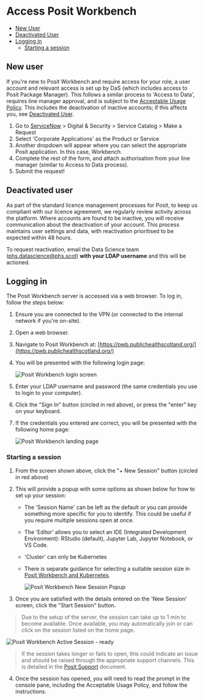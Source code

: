 # Access Posit Workbench

* [New User](#new-user)
* [Deactivated User](#deactivated-user)
* [Logging in](#logging-in)
  * [Starting a session](#starting-a-session)

## New user

If you're new to Posit Workbench and require access for your role, a user account and relevant access is set up by DaS (which includes access to Posit Package Manager). This follows a similar process to 'Access to Data', requires line manager approval, and is subject to the [Acceptable Usage Policy](Acceptable%20Usage%20Policy%20for%20Posit%20Workbench.md). This includes the deactivation of inactive accounts; if this affects you, see [Deactivated User](#deactivated-user).

1. Go to [ServiceNow](https://nhsnss.service-now.com/phs/) > Digital & Security > Service Catalog > Make a Request
2. Select 'Corporate Applications' as the Product or Service
3. Another dropdown will appear where you can select the appropriate Posit application. In this case, Workbench.
4. Complete the rest of the form, and attach authorisation from your line manager (similar to Access to Data process).
5. Submit the request!

## Deactivated user

As part of the standard licence management processes for Posit, to keep us compliant with our licence agreement, we regularly review activity across the platform. Where accounts are found to be inactive, you will receive communication about the deactivation of your account. This process maintains user settings and data, with reactivation prioritised to be expected within 48 hours. 

To request reactivation, email the Data Science team ([phs.datascience@phs.scot](mailto:phs.datascience@phs.scot)) **with your LDAP username** and this will be actioned. 

## Logging in

The Posit Workbench server is accessed via a web browser. To log in, follow the steps below:

1. Ensure you are connected to the VPN (or connected to the internal network if you're on-site).

2. Open a web browser.

3. Navigate to Posit Workbench at: [https://pwb.publichealthscotland.org/](https://pwb.publichealthscotland.org/)

4. You will be presented with the following login page:

    ![Posit Workbench login screen](https://user-images.githubusercontent.com/45657289/186685760-da0d9dc6-cfe8-4afc-93fd-7afaaf6fd91d.png)

5. Enter your LDAP username and password (the same credentials you use to login to your computer).

6. Click the "Sign In" button (circled in red above), or press the "enter" key on your keyboard.

7. If the credentials you entered are correct, you will be presented with the following home page:

    ![Posit Workbench landing page](https://user-images.githubusercontent.com/45657289/199207826-9fb88d1c-88e6-4418-9cec-1ec8a0f02875.png)

### Starting a session

1. From the screen shown above, click the "+ New Session" button (circled in red above)

2. This will provide a popup with some options as shown below for how to set up your session:
    - The 'Session Name' can be left as the default or you can provide something more specific for you to identify. This could be useful if you require multiple sessions open at once.
    - The 'Editor' allows you to select an IDE (Integrated Development Environment): RStudio (default), Jupyter Lab, Jupyter Notebook, or VS Code.
    - 'Cluster' can only be Kubernetes
    - There is separate guidance for selecting a suitable session size in [Posit Workbench and Kubernetes](Posit%20Workbench%20and%20Kubernetes.md).

        ![Posit Workbench New Session Popup](https://user-images.githubusercontent.com/33964310/213692731-889e1f04-c2da-4f2f-b5bf-f82c445b58ae.png)

3. Once you are satisfied with the details entered on the 'New Session' screen, click the "Start Session" button.

> Due to the setup of the server, the session can take up to 1 min to become available. Once available, you may automatically join or can click on the session listed on the home page.

![Posit Workbench Active Session - ready](https://user-images.githubusercontent.com/45657289/199208971-bf977d57-b042-4e43-9e15-b9b107dc89bc.png)

> If the session takes longer or fails to open, this could indicate an issue and should be raised through the appropriate support channels. This is detailed in the [Posit Support](Posit%20Support.md) document.

4. Once the session has opened, you will need to read the prompt in the console pane, including the Acceptable Usage Policy, and follow the instructions.
